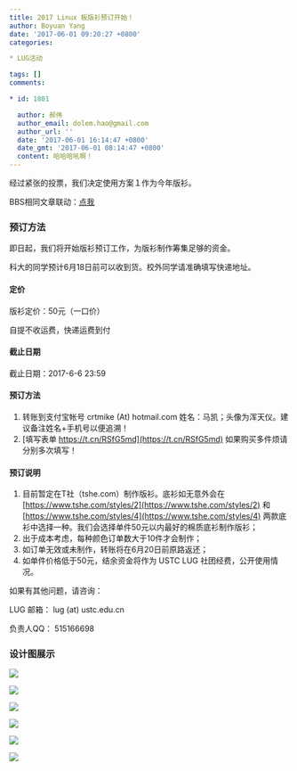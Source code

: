 ```yaml
---
title: 2017 Linux 板版衫预订开始！
author: Boyuan Yang
date: '2017-06-01 09:20:27 +0800'
categories:

* LUG活动

tags: []
comments:

* id: 1801

  author: 郝伟
  author_email: dolem.hao@gmail.com
  author_url: ''
  date: '2017-06-01 16:14:47 +0800'
  date_gmt: '2017-06-01 08:14:47 +0800'
  content: 哈哈哈吼啊！
---
```

经过紧张的投票，我们决定使用方案１作为今年版衫。

BBS相同文章联动：[点我](https://bbs.ustc.edu.cn/cgi/bbscon?bn=Linux&amp;fn=M592ED048)

### 预订方法

即日起，我们将开始版衫预订工作，为版衫制作筹集足够的资金。

科大的同学预计6月18日前可以收到货。校外同学请准确填写快递地址。

#### 定价

版衫定价：50元（一口价）

自提不收运费，快递运费到付

#### 截止日期

截止日期：2017-6-6 23:59

#### 预订方法

1.  转账到支付宝帐号 crtmike (At) hotmail.com 姓名：马凯；头像为浑天仪。建议备注姓名+手机号以便追溯！
1.  [填写表单 https://t.cn/RSfG5md](https://t.cn/RSfG5md) 如果购买多件烦请分别多次填写！

#### 预订说明

1.  目前暂定在T社（tshe.com）制作版衫。底衫如无意外会在 [https://www.tshe.com/styles/2](https://www.tshe.com/styles/2) 和 [https://www.tshe.com/styles/4](https://www.tshe.com/styles/4) 两款底衫中选择一种。我们会选择单件50元以内最好的棉质底衫制作版衫；
1.  出于成本考虑，每种颜色订单数大于10件才会制作；
1.  如订单无效或未制作，转账将在6月20日前原路返还；
1.  如单件价格低于50元，结余资金将作为 USTC LUG 社团经费，公开使用情况。

如果有其他问题，请咨询：

LUG 邮箱： lug (at) ustc.edu.cn

负责人QQ： 515166698

### 设计图展示

![](https://ftp.lug.ustc.edu.cn/%E7%89%88%E8%A1%AB/2017banshan/voting/candidate1/%E5%89%8D-%E7%99%BD%E8%89%B2.png)

![](https://ftp.lug.ustc.edu.cn/%E7%89%88%E8%A1%AB/2017banshan/voting/candidate1/%E5%90%8E-%E7%99%BD%E8%89%B2.png)

![](https://ftp.lug.ustc.edu.cn/%E7%89%88%E8%A1%AB/2017banshan/voting/candidate1/%E5%89%8D-%E8%93%9D%E8%89%B2.png)

![](https://ftp.lug.ustc.edu.cn/%E7%89%88%E8%A1%AB/2017banshan/voting/candidate1/%E5%90%8E-%E8%93%9D%E8%89%B2.png)

![](https://ftp.lug.ustc.edu.cn/%E7%89%88%E8%A1%AB/2017banshan/voting/candidate1/%E5%89%8D-%E9%BB%91%E8%89%B2.png)

![](https://ftp.lug.ustc.edu.cn/%E7%89%88%E8%A1%AB/2017banshan/voting/candidate1/%E5%90%8E-%E9%BB%91%E8%89%B2.png)

